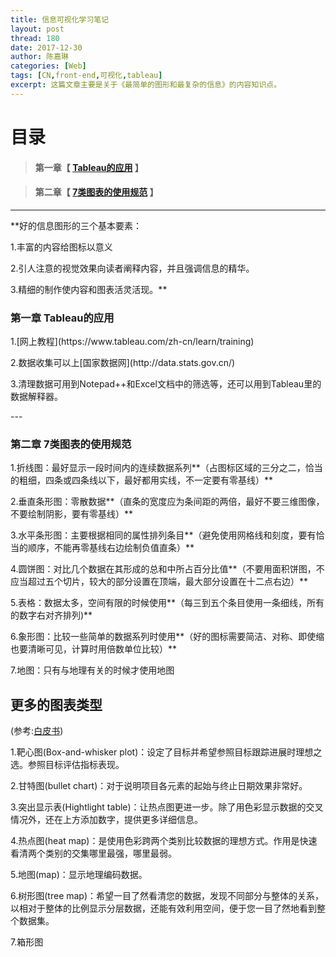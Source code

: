 ```yaml
---
title: 信息可视化学习笔记
layout: post
thread: 180
date: 2017-12-30
author: 陈嘉琳
categories: [Web]
tags: [CN,front-end,可视化,tableau]
excerpt: 这篇文章主要是关于《最简单的图形和最复杂的信息》的内容知识点。
---
```


# 目录

>#### 第一章【 [Tableau的应用](#chapter1) 】


>
>#### 第二章【 [7类图表的使用规范](#chapter2) 】



---
 **好的信息图形的三个基本要素：
 
 1.丰富的内容给图标以意义
 
 2.引人注意的视觉效果向读者阐释内容，并且强调信息的精华。
 
 3.精细的制作使内容和图表活灵活现。**
<h3 id="chapter1">第一章 Tableau的应用</h3>
<p>1.[网上教程](https://www.tableau.com/zh-cn/learn/training)</p>
<p>2.数据收集可以上[国家数据网](http://data.stats.gov.cn/)</p>
<p>3.清理数据可用到Notepad++和Excel文档中的筛选等，还可以用到Tableau里的数据解释器。</p>
---

<h3 id="chapter2">第二章 7类图表的使用规范</h3>
<p>1.折线图：最好显示一段时间内的连续数据系列**（占图标区域的三分之二，恰当的粗细，四条或四条线以下，最好都用实线，不一定要有零基线）**</p>
<p>2.垂直条形图：零散数据**（直条的宽度应为条间距的两倍，最好不要三维图像，不要绘制阴影，要有零基线）**</p>
<p>3.水平条形图：主要根据相同的属性排列条目**（避免使用网格线和刻度，要有恰当的顺序，不能再零基线右边绘制负值直条）**</p>
<p>4.圆饼图：对比几个数据在其形成的总和中所占百分比值**（不要用面积饼图，不应当超过五个切片，较大的部分设置在顶端，最大部分设置在十二点右边）**</p>
<p>5.表格：数据太多，空间有限的时候使用**（每三到五个条目使用一条细线，所有的数字右对齐排列)**</p>
<p>6.象形图：比较一些简单的数据系列时使用**（好的图标需要简洁、对称、即使缩也要清晰可见，计算时用倍数单位比较）**</p>
<p>7.地图：只有与地理有关的时候才使用地图</p>

## 更多的图表类型
(参考:[白皮书](https://www.tableau.com/sites/default/files/media/Whitepapers/which_chart_v6_chs.pdf))

<p>1.靶心图(Box-and-whisker plot)：设定了目标并希望参照目标跟踪进展时理想之选。参照目标评估指标表现。</p>
<p>2.甘特图(bullet chart)：对于说明项目各元素的起始与终止日期效果非常好。</p>
<p>3.突出显示表(Hightlight table)：让热点图更进一步。除了用色彩显示数据的交叉情况外，还在上方添加数字，提供更多详细信息。</p>
<p>4.热点图(heat map)：是使用色彩跨两个类别比较数据的理想方式。作用是快速看清两个类别的交集哪里最强，哪里最弱。</p>
<p>5.地图(map)：显示地理编码数据。</p>
<p>6.树形图(tree map)：希望一目了然看清您的数据，发现不同部分与整体的关系，以相对于整体的比例显示分层数据，还能有效利用空间，便于您一目了然地看到整个数据集。</p>
<p>7.箱形图</p>




